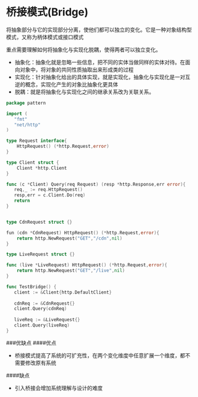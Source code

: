 # 桥接模式(Bridge)
将抽象部分与它的实现部分分离，使他们都可以独立的变化。它是一种对象结构型模式，又称为柄体模式或接口模式

重点需要理解如何将抽象化与实现化脱耦，使得两者可以独立变化。

- 抽象化：抽象化就是忽略一些信息，把不同的实体当做同样的实体对待。在面向对象中，将对象的共同性质抽取出来形成类的过程
- 实现化：针对抽象化给出的具体实现，就是实现化，抽象化与实现化是一对互逆的概念，实现化产生的对象比抽象化更具体
- 脱耦：就是将抽象化与实现化之间的继承关系改为关联关系。


```go
package pattern

import (
   "fmt"
   "net/http"
)

type Request interface{
    HttpRequest() (*http.Request,error)
}

type Client struct {
    Client *http.Client
}

func (c *Client) Query(req Request) (resp *http.Response,err error){
   req,_ := req.HttpRequest()
   resp,err = c.Client.Do(req)
   return
}


type CdnRequest struct {}

fun (cdn *CdnRequest) HttpRequest() (*http.Request,error){
    return http.NewRequest("GET","/cdn",nil)
}

type LiveRequest struct {}

func (live *LiveRequest) HttpRequest() (*http.Request,error){
    return http.NewRequest("GET","/live",nil)
}

func TestBridge() {
   client := &Client{http.DefaultClient}
   
   cdnReq := &CdnRequest{}
   client.Query(cdnReq) 
   
   liveReq := &LiveRequest{}
   client.Query(liveReq)
}
```

###优缺点
####优点

- 桥接模式提高了系统的可扩充性，在两个变化维度中任意扩展一个维度，都不需要修改原有系统

####缺点

- 引入桥接会增加系统理解与设计的难度
















































